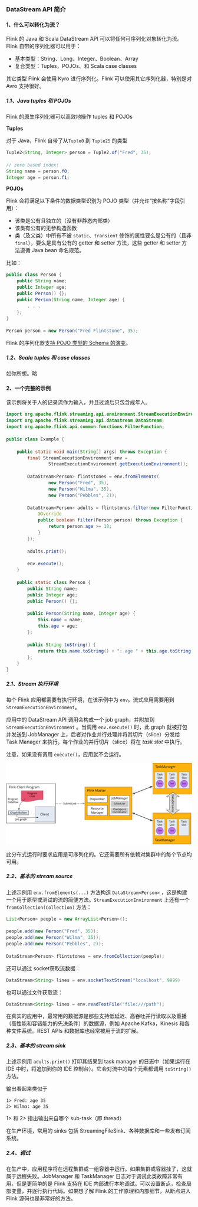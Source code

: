 ### DataStream API 简介

#### 1、什么可以转化为流？

Flink 的 Java 和 Scala DataStream API 可以将任何可序列化对象转化为流。Flink 自带的序列化器可以用于：

- 基本类型：String、Long、Integer、Boolean、Array
- 复合类型：Tuples，POJOs、和 Scala case classes

其它类型 Flink 会使用 Kyro 进行序列化。Flink 可以使用其它序列化器，特别是对 Avro 支持很好。

##### 1.1、Java tuples 和 POJOs

Flink 的原生序列化器可以高效地操作 tuples 和 POJOs

**Tuples**

对于 Java，Flink 自带了从`Tuple0` 到 `Tuple25` 的类型

```java
Tuple2<String, Integer> person = Tuple2.of("Fred", 35);

// zero based index!  
String name = person.f0;
Integer age = person.f1;
```

**POJOs**

Flink 会将满足以下条件的数据类型识别为 POJO 类型（并允许“按名称”字段引用）：

- 该类是公有且独立的（没有非静态内部类）
- 该类有公有的无参构造函数
- 类（及父类）中所有不被 `static`、`transient` 修饰的属性要么是公有的（且非 `final`），要么是具有公有的 getter 和 setter 方法，这些 getter 和 setter 方法遵循 Java bean 命名规范。

比如：

```java
public class Person {
    public String name;  
    public Integer age;  
    public Person() {};  
    public Person(String name, Integer age) {  
        . . .
    };  
}  

Person person = new Person("Fred Flintstone", 35);
```

Flink 的序列化器[支持 POJO 类型的 Schema 的演变](https://ci.apache.org/projects/flink/flink-docs-release-1.12/zh/dev/stream/state/schema_evolution.html#pojo-types)。

##### 1.2、Scala tuples 和 case classes

如你所想。略

#### 2、一个完整的示例

该示例将关于人的记录流作为输入，并且过滤后只包含成年人。

```java
import org.apache.flink.streaming.api.environment.StreamExecutionEnvironment;
import org.apache.flink.streaming.api.datastream.DataStream;
import org.apache.flink.api.common.functions.FilterFunction;

public class Example {

    public static void main(String[] args) throws Exception {
        final StreamExecutionEnvironment env =
                StreamExecutionEnvironment.getExecutionEnvironment();

        DataStream<Person> flintstones = env.fromElements(
                new Person("Fred", 35),
                new Person("Wilma", 35),
                new Person("Pebbles", 2));

        DataStream<Person> adults = flintstones.filter(new FilterFunction<Person>() {
            @Override
            public boolean filter(Person person) throws Exception {
                return person.age >= 18;
            }
        });

        adults.print();

        env.execute();
    }

    public static class Person {
        public String name;
        public Integer age;
        public Person() {};

        public Person(String name, Integer age) {
            this.name = name;
            this.age = age;
        };

        public String toString() {
            return this.name.toString() + ": age " + this.age.toString();
        };
    }
}
```

##### 2.1、Stream 执行环境

每个 Flink 应用都需要有执行环境，在该示例中为 `env`。流式应用需要用到 `StreamExecutionEnvironment`。

应用中的 DataStream API 调用会构成一个 job graph，并附加到 `StreamExecutionEnvironment` 。当调用 `env.execute()` 时，此 graph 就被打包并发送到 JobManager 上，后者对作业并行处理并将其切片（slice）分发给 Task Manager 来执行。每个作业的并行切片（slice）将在 *task slot* 中执行。

注意，如果没有调用 `execute()`，应用就不会运行。

![Flink runtime: client, job manager, task managers](/assets/distributed-runtime.svg)

此分布式运行时要求应用是可序列化的。它还需要所有依赖对集群中的每个节点均可用。

##### 2.2、基本的 stream source

上述示例用 `env.fromElements(...)` 方法构造 `DataStream<Person>` ，这是构建一个用于原型或测试的流的简便方法。`StreamExecutionEnvironment` 上还有一个 `fromCollection(Collection)` 方法：

```java
List<Person> people = new ArrayList<Person>();

people.add(new Person("Fred", 35));
people.add(new Person("Wilma", 35));
people.add(new Person("Pebbles", 2));

DataStream<Person> flintstones = env.fromCollection(people);
```

还可以通过 socket获取流数据：

```java
DataStream<String> lines = env.socketTextStream("localhost", 9999)
```

也可以通过文件获取流：

```java
DataStream<String> lines = env.readTextFile("file:///path");
```

在真实的应用中，最常用的数据源是那些支持低延迟、高吞吐并行读取以及重播（高性能和容错能力的先决条件）的数据源，例如 Apache Kafka，Kinesis 和各种文件系统。REST APIs 和数据库也经常被用于流的扩展。

##### 2.3、基本的 stream sink

上述示例用 `adults.print()` 打印其结果到 task manager 的日志中（如果运行在 IDE 中时，将追加到你的 IDE 控制台）。它会对流中的每个元素都调用 `toString()` 方法。

输出看起来类似于

```
1> Fred: age 35
2> Wilma: age 35
```

1> 和 2> 指出输出来自哪个 sub-task（即 thread）

在生产环境，常用的 sinks 包括 StreamingFileSink、各种数据库和一些发布订阅系统。

##### 2.4、调试

在生产中，应用程序将在远程集群或一组容器中运行。如果集群或容器挂了，这就属于远程失败。JobManager 和 TaskManager 日志对于调试此类故障非常有用，但是更简单的是 Flink 支持在 IDE 内部进行本地调试。可以设置断点，检查局部变量，并逐行执行代码。如果想了解 Flink 的工作原理和内部细节，从断点进入 Flink 源码也是非常好的方法。